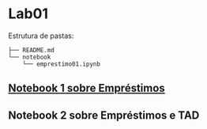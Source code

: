 # Lab01
Estrutura de pastas:

```
├── README.md
└── notebook
    └── emprestimo01.ipynb
```

## [Notebook 1 sobre Empréstimos](notebook/emprestimo01.ipynb)

## Notebook 2 sobre Empréstimos e TAD